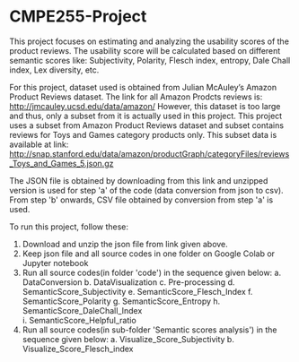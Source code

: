 # CMPE255-Project
This project focuses on estimating and analyzing the usability scores of the product reviews.
The usability score will be calculated based on different semantic scores like: Subjectivity, Polarity, Flesch index, entropy, Dale Chall index, Lex diversity, etc.

For this project, dataset used is obtained from Julian McAuley’s Amazon Product Reviews dataset.
The link for all Amazon Prodcts reviews is: http://jmcauley.ucsd.edu/data/amazon/
However, this dataset is too large and thus, only a subset from it is actually used in this project.
This project uses a subset from Amazon Product Reviews dataset and subset contains reviews for Toys and Games category products only. 
This subset data is available at link: http://snap.stanford.edu/data/amazon/productGraph/categoryFiles/reviews_Toys_and_Games_5.json.gz

The JSON file is obtained by downloading from this link and unzipped version is used for step 'a' of the code (data conversion from json to csv).
From step 'b' onwards, CSV file obtained by conversion from step 'a' is used.


To run this project, follow these:
1. Download and unzip the json file from link given above.
2. Keep json file and all source codes in one folder on Google Colab or Jupyter notebook
3. Run all source codes(in folder 'code') in the sequence given below:
    a. DataConversion
    b. DataVisualization
    c. Pre-processing
    d. SemanticScore_Subjectivity
    e. SemanticScore_Flesch_Index
    f. SemanticScore_Polarity
    g. SemanticScore_Entropy
    h. SemanticScore_DaleChall_Index	
    i. SemanticScore_Helpful_ratio
 4. Run all source codes(in sub-folder 'Semantic scores analysis') in the sequence given below:
    a. Visualize_Score_Subjectivity
    b. Visualize_Score_Flesch_index
